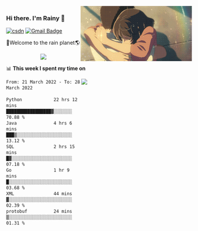 <img  align='right' height="150" src="https://github.com/LikeRainDay/LikeRainDay/blob/master/pic/img_rain_1.gif?raw=true">



### Hi there. I'm Rainy :lemon:

[![csdn](https://img.shields.io/badge/-csdn-c14438?style=flat-square&logo=c&logoColor=white)](https://blog.csdn.net/qq_15807167)
[![Gmail Badge](https://img.shields.io/badge/-gmail-c14438?style=flat-square&logo=Gmail&logoColor=white&link=mailto:houshuai0816@gmail.com)](mailto:houshuai0816@gmail.com)

🚀Welcome to the rain planet🌎

<center>
<img align='center'  src="https://source.unsplash.com/random/1200x600">
</center>

📊 **This week I spent my time on**

<img align='right'   width="300" src="https://github-readme-stats.vercel.app/api?username=LikeRainDay&show_icons=true&title_color=fff&icon_color=79ff97&text_color=9f9f9f&bg_color=151515">

<!--START_SECTION:waka-->

```text
From: 21 March 2022 - To: 28 March 2022

Python            22 hrs 12 mins  █████████████████▓░░░░░░░   70.88 %
Java              4 hrs 6 mins    ███▒░░░░░░░░░░░░░░░░░░░░░   13.12 %
SQL               2 hrs 15 mins   █▓░░░░░░░░░░░░░░░░░░░░░░░   07.18 %
Go                1 hr 9 mins     █░░░░░░░░░░░░░░░░░░░░░░░░   03.68 %
XML               44 mins         ▓░░░░░░░░░░░░░░░░░░░░░░░░   02.39 %
protobuf          24 mins         ▒░░░░░░░░░░░░░░░░░░░░░░░░   01.31 %
```

<!--END_SECTION:waka-->
